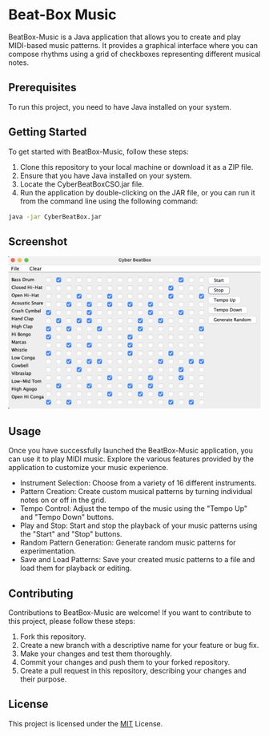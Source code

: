 # Beat-Box Music

BeatBox-Music is a Java application that allows you to create and play MIDI-based music patterns. It provides a graphical interface where you can compose rhythms using a grid of checkboxes representing different musical notes.

## Prerequisites
To run this project, you need to have Java installed on your system.

## Getting Started
To get started with BeatBox-Music, follow these steps:

1. Clone this repository to your local machine or download it as a ZIP file.
2. Ensure that you have Java installed on your system.
3. Locate the CyberBeatBoxCSO.jar file.
4. Run the application by double-clicking on the JAR file, or you can run it from the command line using the following command:

```bash
java -jar CyberBeatBox.jar
```

## Screenshot
![Screenshot](Screenshot.png)


## Usage
 Once you have successfully launched the BeatBox-Music application, you can use it to play MIDI music. Explore the various features provided by the application to customize your music experience.

- Instrument Selection: Choose from a variety of 16 different instruments.
- Pattern Creation: Create custom musical patterns by turning individual notes on or off in the grid.
- Tempo Control: Adjust the tempo of the music using the "Tempo Up" and "Tempo Down" buttons.
- Play and Stop: Start and stop the playback of your music patterns using the "Start" and "Stop" buttons.
- Random Pattern Generation: Generate random music patterns for experimentation.
- Save and Load Patterns: Save your created music patterns to a file and load them for playback or editing.

## Contributing
Contributions to BeatBox-Music are welcome! If you want to contribute to this project, please follow these steps:

1. Fork this repository.
2. Create a new branch with a descriptive name for your feature or bug fix.
3. Make your changes and test them thoroughly.
4. Commit your changes and push them to your forked repository.
5. Create a pull request in this repository, describing your changes and their purpose.

## License
This project is licensed under the [MIT](LICENSE) License.
